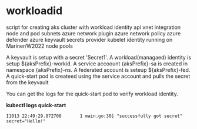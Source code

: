 # workloadid
script for creating aks cluster with 
workload identity
api vnet integration
node and pod subnets
azure network plugin
azure network policy
azure defender
azure keyvault secrets provider
kubelet identity
running on Mariner/W2022 node pools

A keyvault is setup with a secret 'Secret1'.
A workload(managaed) identity is setup ${aksPrefix}-workid.
A service accoount {aksPrefix}-sa is created in namespace {aksPrefix}-ns.
A federated account is seteup ${aksPrefix}-fed.
A quick-start pod is createed using the service account and pulls the secret from the keyvault

You can get the logs for the quick-start pod to verify workload identity. 
   
**kubectl logs quick-start**

```script
I1013 22:49:29.872708       1 main.go:30] "successfully got secret" secret="Hello!"
```
